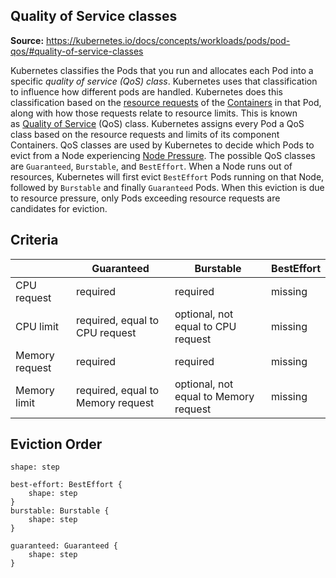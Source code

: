 
## Quality of Service classes

**Source:** https://kubernetes.io/docs/concepts/workloads/pods/pod-qos/#quality-of-service-classes

Kubernetes classifies the Pods that you run and allocates each Pod into a specific _quality of service (QoS) class_. Kubernetes uses that classification to influence how different pods are handled. Kubernetes does this classification based on the [resource requests](https://kubernetes.io/docs/concepts/configuration/manage-resources-containers/) of the [Containers](https://kubernetes.io/docs/concepts/containers/) in that Pod, along with how those requests relate to resource limits. This is known as [Quality of Service](https://kubernetes.io/docs/concepts/workloads/pods/pod-qos/) (QoS) class. Kubernetes assigns every Pod a QoS class based on the resource requests and limits of its component Containers. QoS classes are used by Kubernetes to decide which Pods to evict from a Node experiencing [Node Pressure](https://kubernetes.io/docs/concepts/scheduling-eviction/node-pressure-eviction/). The possible QoS classes are `Guaranteed`, `Burstable`, and `BestEffort`. When a Node runs out of resources, Kubernetes will first evict `BestEffort` Pods running on that Node, followed by `Burstable` and finally `Guaranteed` Pods. When this eviction is due to resource pressure, only Pods exceeding resource requests are candidates for eviction.

## Criteria


|                | Guaranteed                        | Burstable                             | BestEffort |
| -------------- | --------------------------------- | ------------------------------------- | ---------- |
| CPU request    | required                          | required                              | missing    |
| CPU limit      | required, equal to CPU request    | optional, not equal to CPU request    | missing    |
| Memory request | required                          | required                              | missing    |
| Memory limit   | required, equal to Memory request | optional, not equal to Memory request | missing    |
## Eviction Order

```d2
shape: step

best-effort: BestEffort {
	shape: step
}
burstable: Burstable {
	shape: step
}

guaranteed: Guaranteed {
	shape: step
}
```